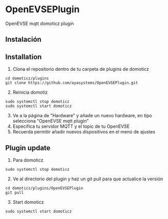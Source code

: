 # OpenEVSEPlugin
OpenEVSE mqtt domoticz plugin

## Instalación

## Installation

1. Clona el repositorio dentro de tu carpeta de plugins de domoticz
```
cd domoticz/plugins
git clone https://github.com/ayasystems/OpenEVSEPlugin.git
```
2. Reinicia domotiz
```
sudo systemctl stop domoticz
sudo systemctl start domoticz
```
3. Ve a la página de "Hardware" y añade un nuevo hardware, en tipo selecciona "OpenEVSE mqtt plugin"
4. Especifica tu servidor MQTT y el topic de tu OpenEVSE
5. Recuerda permitir añadir nuevos dispositivos en el menú de ajustes


## Plugin update


1. Para domoticz 
```
sudo systemctl stop domoticz
```
2. Ve al directorio del plugin y haz un git pull para que actualice la versión 
```
cd domoticz/plugins/OpenEVSEPlugin
git pull
```
3. Start domoticz
```
sudo systemctl start domoticz
```
